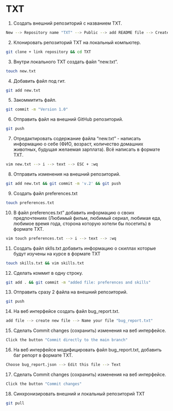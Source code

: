# TXT

1. Создать внешний репозиторий c названием TXT.
```bash
New --> Repository name "TXT" --> Public --> add README file --> Create repository 
```
2. Клонировать репозиторий TXT на локальный компьютер.
```bash 
git clone + link repository && cd TXT
```
3. Внутри локального TXT создать файл “new.txt”.
```bash 
touch new.txt 
```
4. Добавить файл под гит.
```bash 
git add new.txt
```
5. Закоммитить файл.
```bash 
git commit -m "Version 1.0"
```
6. Отправить файл на внешний GitHub репозиторий.
```bash 
git push
```
7. Отредактировать содержание файла “new.txt” - написать информацию о себе (ФИО, возраст, количество домашних животных, будущая желаемая зарплата). Всё написать в формате TXT.
```bash 
vim new.txt --> i --> text --> ESC + :wq
```
8. Отправить изменения на внешний репозиторий.
```bash 
git add new.txt && git commit -m 'v.2' && git push
```
9. Создать файл preferences.txt
```bash 
touch preferences.txt
```
10. В файл preferences.txt” добавить информацию о своих предпочтениях (Любимый фильм, любимый сериал, любимая еда, любимое время года, сторона которую хотели бы посетить) в формате TXT.
```bash 
vim touch preferences.txt --> i --> text --> :wq
```
11. Создать файл sklls.txt добавить информацию о скиллах которые будут изучены на курсе в формате TXT
```bash 
touch skills.txt && vim skills.txt
```
12. Сделать коммит в одну строку.
```bash 
git add . && git commit -m "added file: preferences and skills" 
```
13. Отправить сразу 2 файла на внешний репозиторий.
```bash 
git push	
```
14. На веб интерфейсе создать файл bug_report.txt.
```bash 
add file --> create new file --> Name your file "bug_report.txt"
```
15. Сделать Commit changes (сохранить) изменения на веб интерфейсе.
```bash 
Click the button "Commit directly to the main branch"
```
16. На веб интерфейсе модифицировать файл bug_report.txt, добавить баг репорт в формате TXT.
```bash 
Choose bug_report.json --> Edit this file --> Text 
```
17. Сделать Commit changes (сохранить) изменения на веб интерфейсе.
```bash 
Click the button "Commit changes"
```
18. Синхронизировать внешний и локальный репозиторий TXT
```bash 
git pull
```
